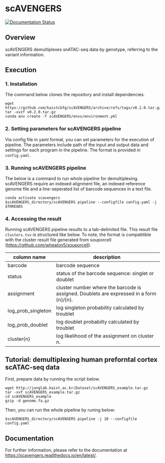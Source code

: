 # scAVENGERS
[![Documentation Status](https://readthedocs.org/projects/scavengers/badge/?version=latest)](https://scavengers.readthedocs.io/en/latest/?badge=latest)

## Overview
scAVENGERS demultiplexes snATAC-seq data by genotype, referring to the variant information.

## Execution
### 1. Installation
The command below clones the repository and install dependencies.
```
wget https://github.com/kaistcbfg/scAVENGERS/archive/refs/tags/v0.2.0.tar.gz
tar -xvzf v0.2.0.tar.gz
conda env create -f scAVENGERS/envs/environment.yml
```
### 2. Setting parameters for scAVENGERS pipeline
Via config file in yaml format, you can set parameters for the execution of pipeline. The parameters include path of the input and output data and settings for each program in the pipeline. The format is provided in `config.yaml`. 

### 3. Running scAVENGERS pipeline
The below is a command to run whole pipeline for demultiplexing. scAVENGERS require an indexed alignment file, an indexed reference genome file and a line-seperated list of barcode sequences in a text file.
```
conda activate scavengers
$scAVENGERS_directory/scAVENGERS pipeline --configfile config.yaml -j $THREADS
```

### 4. Accessing the result
Running scAVENGERS pipeline results to a tab-delimited file. This result file `clusters.tsv` is structured like below. To note, the format is compatitible with the cluster result file generated from souporcell (https://github.com/wheaton5/souporcell).

|column name|description|
|---|---|
|barcode|barcode sequence|
|status|status of the barcode sequence: singlet or doublet|
|assignment|cluster number where the barcode is assigned. Doublets are expressed in a form {n}/{n}.|
|log_prob_singleton|log singleton probability calculated by troublet|
|log_prob_doublet|log doublet probabilty calculated by troublet|
|cluster{n}|log likelihood of the assignment on cluster n.|
## Tutorial: demultiplexing human preforntal cortex scATAC-seq data
First, prepare data by running the script below.
```
wget http://junglab.kaist.ac.kr/Dataset/scAVENGERS_example.tar.gz
tar -xvf scAVENGERS_example.tar.gz
cd scAVENGERS_example
gzip -d genome.fa.gz
```
Then, you can run the whole pipeline by runing below:
```
$scAVENGERS_directory/scAVENGERS pipeline -j 10 --configfile config.yaml
```
## Documentation
For further information, please refer to the documentation at https://scavengers.readthedocs.io/en/latest/.
